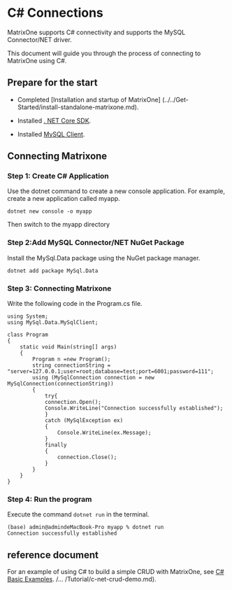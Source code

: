 # C# Connections

MatrixOne supports C# connectivity and supports the MySQL Connector/NET driver.

This document will guide you through the process of connecting to MatrixOne using C#.

## Prepare for the start

- Completed [Installation and startup of MatrixOne] (../../Get-Started/install-standalone-matrixone.md).

- Installed [. NET Core SDK](https://dotnet.microsoft.com/zh-cn/download).

- Installed [MySQL Client](https://dev.mysql.com/downloads/installer/).

## Connecting Matrixone

### Step 1: Create C# Application

Use the dotnet command to create a new console application. For example, create a new application called myapp.

```
dotnet new console -o myapp
```

Then switch to the myapp directory

### Step 2:Add MySQL Connector/NET NuGet Package

Install the MySql.Data package using the NuGet package manager.

```
dotnet add package MySql.Data
```

### Step 3: Connecting Matrixone

Write the following code in the Program.cs file.

```
using System;
using MySql.Data.MySqlClient;
 
class Program
{
    static void Main(string[] args)
    {
        Program n =new Program();
        string connectionString = "server=127.0.0.1;user=root;database=test;port=6001;password=111";
        using (MySqlConnection connection = new MySqlConnection(connectionString))
        {
            try{
            connection.Open();
            Console.WriteLine("Connection successfully established");
            }
            catch (MySqlException ex)
            {
                Console.WriteLine(ex.Message);
            }
            finally
            {
                connection.Close();
            }
        }
    }
}
```

### Step 4: Run the program

Execute the command `dotnet run` in the terminal.

```
(base) admin@admindeMacBook-Pro myapp % dotnet run    
Connection successfully established
```

## reference document

For an example of using C# to build a simple CRUD with MatrixOne, see [C# Basic Examples](...). /... /Tutorial/c-net-crud-demo.md).
